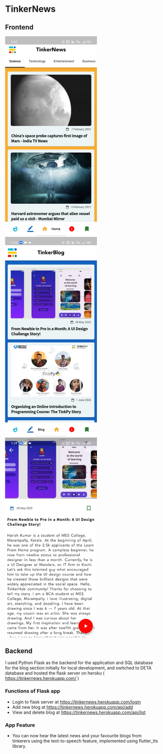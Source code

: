 # TinkerNews

## Frontend

<img src="https://github.com/Aswinpookkatt/tinkernews/blob/main/preview_files/home.jpg" width="300" /> <img src="https://github.com/Aswinpookkatt/tinkernews/blob/main/preview_files/blog.jpg" width="300" /> 
<img src="https://github.com/Aswinpookkatt/tinkernews/blob/main/preview_files/blogdetails.jpg" width="300" /> 

## Backend

I used Python Flask as the backend for the application and SQL database for the blog section initially for local development, and switched to DETA database and hosted the flask server on heroku ( https://tinkernews.herokuapp.com/ ) 
### Functions of Flask app
* Login to flask server at https://tinkernews.herokuapp.com/login
* Add new blog at https://tinkernews.herokuapp.com/api/add
* View and delete blog at https://tinkernews.herokuapp.com/api/list


### App Feature
* You can now hear the latest news and your favourite blogs from tinkerers using the text-to-speech feature, implemented using flutter_tts library.
